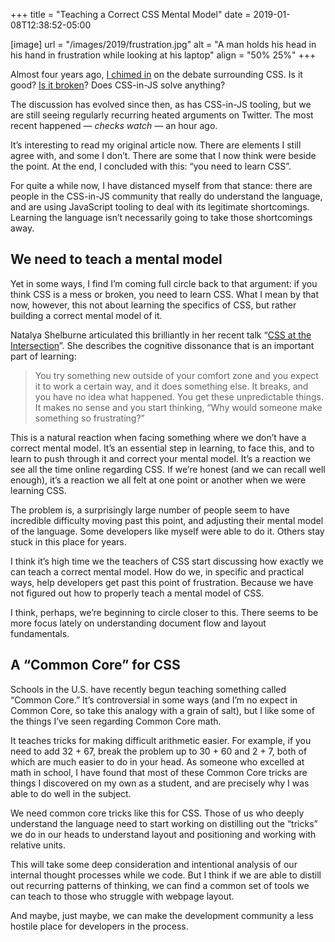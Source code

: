 +++
title = "Teaching a Correct CSS Mental Model"
date = 2019-01-08T12:38:52-05:00

[image]
  url = "/images/2019/frustration.jpg"
  alt = "A man holds his head in his hand in frustration while looking at his laptop"
  align = "50% 25%"
+++

Almost four years ago, [I chimed in](/posts/2015/05/against-css-in-js/) on the debate surrounding CSS.
Is it good? [Is it broken](/posts/2017/03/css-is-not-broken/)?
Does CSS-in-JS solve anything?

The discussion has evolved since then, as has CSS-in-JS tooling,
but we are still seeing regularly recurring heated arguments on Twitter.
The most recent happened — *checks watch* — an hour ago.

It’s interesting to read my original article now.
There are elements I still agree with, and some I don’t.
There are some that I now think were beside the point.
At the end, I concluded with this: “you need to learn CSS”.

For quite a while now, I have distanced myself from that stance:
there are people in the CSS-in-JS community that really do understand the language,
and are using JavaScript tooling to deal with its legitimate shortcomings.
Learning the language isn’t necessarily going to take those shortcomings away.

## We need to teach a mental model

Yet in some ways, I find I’m coming full circle back to that argument:
if you think CSS is a mess or broken, you need to learn CSS.
What I mean by that now, however, this not about learning the specifics of CSS,
but rather building a correct mental model of it.

Natalya Shelburne articulated this brilliantly in her recent talk “[CSS at the Intersection](https://www.youtube.com/watch?v=MJVRKmA83LU)”.
She describes the cognitive dissonance that is an important part of learning:

> You try something new outside of your comfort zone and you expect it to work a certain way,
> and it does something else.
> It breaks, and you have no idea what happened.
> You get these unpredictable things.
> It makes no sense and you start thinking,
> “Why would someone make something so frustrating?”

This is a natural reaction when facing something where we don’t have a correct mental model.
It’s an essential step in learning, to face this, and to learn to push through it
and correct your mental model.
It’s a reaction we see all the time online regarding CSS.
If we’re honest (and we can recall well enough),
it’s a reaction we all felt at one point or another when we were learning CSS.

The problem is, a surprisingly large number of people seem to have incredible difficulty moving past this point,
and adjusting their mental model of the language.
Some developers like myself were able to do it.
Others stay stuck in this place for years.

I think it’s high time we the teachers of CSS start discussing how exactly we can teach a correct mental model.
How do we, in specific and practical ways, help developers get past this point of frustration.
Because we have not figured out how to properly teach a mental model of CSS.

I think, perhaps, we’re beginning to circle closer to this. There seems to be more focus lately on understanding document flow and layout fundamentals.

## A “Common Core” for CSS

Schools in the U.S. have recently begun teaching something called “Common Core.”
It’s controversial in some ways
(and I’m no expect in Common Core, so take this analogy with a grain of salt),
but I like some of the things I’ve seen regarding Common Core math.

It teaches tricks for making difficult arithmetic easier.
For example, if you need to add 32 + 67, break the problem up to 30 + 60 and 2 + 7,
both of which are much easier to do in your head.
As someone who excelled at math in school,
I have found that most of these Common Core tricks are things I discovered on my own as a student,
and are precisely why I was able to do well in the subject.

We need common core tricks like this for CSS.
Those of us who deeply understand the language need to start working on distilling out the “tricks” we do in our heads to understand layout and positioning and working with relative units.

This will take some deep consideration
and intentional analysis of our internal thought processes while we code.
But I think if we are able to distill out recurring patterns of thinking,
we can find a common set of tools we can teach to those who struggle with webpage layout.

And maybe, just maybe, we can make the development community a less hostile place for developers in the process.
